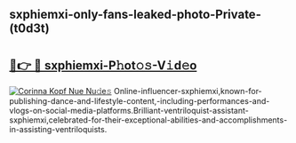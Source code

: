 ## sxphiemxi-only-fans​-leaked-photo​-Private-(t0d3t)


# <h2><a href="https://mediaupload.pro?title=sxphiemxi&ref=git">🔗👉 🔴 sxphiemxi-P𝚑ot𝚘𝚜-V𝚒d𝚎o</a></h2>

[![Corinna Kopf Nue Nu𝚍e𝚜](https://i.imgur.com/0qMVB7G.gif)](https://mediaupload.pro?title=sxphiemxi&ref=git)
Online-influencer-sxphiemxi,known-for-publishing-dance-and-lifestyle-content,-including-performances-and-vlogs-on-social-media-platforms.Brilliant-ventriloquist-assistant-sxphiemxi,celebrated-for-their-exceptional-abilities-and-accomplishments-in-assisting-ventriloquists.  